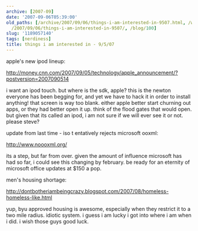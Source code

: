 ```yaml
---
archive: [2007-09]
date: '2007-09-06T05:39:00'
old_paths: [/archive/2007/09/06/things-i-am-interested-in-9507.html, /wp/2007/09/06/things-i-am-interested-in-9507/,
  /2007/09/06/things-i-am-interested-in-9507/, /blog/100]
slug: '1189057140'
tags: [nerdiness]
title: things i am interested in - 9/5/07
---
```


apple's new ipod lineup:

http://money.cnn.com/2007/09/05/technology/apple_announcement/?postversion=2007090514

i want an ipod touch. but where is the sdk, apple? this is the newton
everyone has been begging for, and yet we have to hack it in order to
install anything! that screen is way too blank. either apple better start
churning out apps, or they had better open it up. think of the flood gates
that would open. but given that its called an ipod, i am not sure if we
will ever see it or not. please steve?

update from last time - iso t entatively rejects microsoft ooxml:

http://www.noooxml.org/

its a step, but far from over. given the amount of influence microsoft has
had so far, i could see this changing by february. be ready for an
eternity of microsoft office updates at $150 a pop.

men's housing shortage:

http://dontbotheriambeingcrazy.blogspot.com/2007/08/homeless-homeless-like.html

yup, byu approved housing is awesome, especially when they restrict
it to a two mile radius. idiotic system. i guess i am lucky i got into
where i am when i did. i wish those guys good luck.

